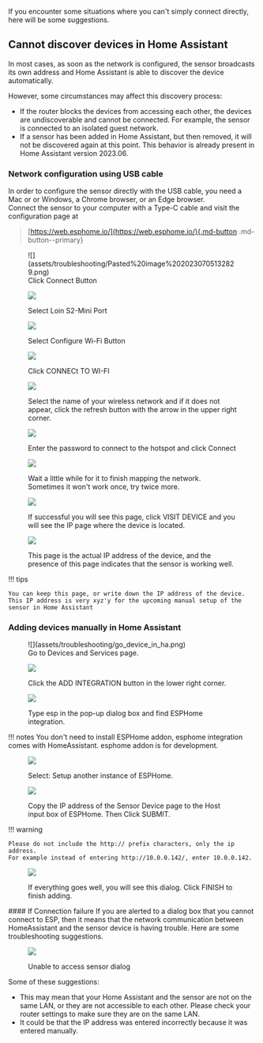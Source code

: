 If you encounter some situations where you can't simply connect directly, here will be some suggestions.

## Cannot discover devices in Home Assistant

In most cases, as soon as the network is configured, the sensor broadcasts its own address and Home Assistant is able to discover the device automatically.    
  
However, some circumstances may affect this discovery process:    
- If the router blocks the devices from accessing each other, the devices are undiscoverable and cannot be connected. For example, the sensor is connected to an isolated guest network.  
- If a sensor has been added in Home Assistant, but then removed, it will not be discovered again at this point. This behavior is already present in Home Assistant version 2023.06.  
  
### Network configuration using USB cable
In order to configure the sensor directly with the USB cable, you need a Mac or or Windows, a Chrome browser, or an Edge browser.  
Connect the sensor to your computer with a Type-C cable and visit the configuration page at  
> [https://web.esphome.io/](https://web.esphome.io/){.md-button .md-button--primary}

<figure markdown>
  ![](assets/troubleshooting/Pasted%20image%2020230705132829.png)
  <figcaption>Click Connect Button</figcaption>
  
  ![](assets/troubleshooting/Pasted%20image%2020230705133054.png)
  <figcaption>Select Loin S2-Mini Port</figcaption>

 ![](assets/troubleshooting/Pasted%20image%2020230705133159.png)
 <figcaption>Select Configure Wi-Fi Button</figcaption>

 ![](assets/troubleshooting/Pasted%20image%2020230705133322.png)
 <figcaption>Click CONNECt TO WI-FI</figcaption>

 ![](assets/troubleshooting/Pasted%20image%2020230705133427.png)
 <figcaption>Select the name of your wireless network and if it does not appear, click the refresh button with the arrow in the upper right corner.</figcaption>

 ![](assets/troubleshooting/Pasted%20image%2020230705133548.png)
 <figcaption>Enter the password to connect to the hotspot and click Connect</figcaption>

 ![](assets/troubleshooting/Pasted%20image%2020230705133643.png)
 <figcaption>Wait a little while for it to finish mapping the network. Sometimes it won't work once, try twice more.</figcaption>

 ![](assets/troubleshooting/Pasted%20image%2020230705133742.png)
 <figcaption>If successful you will see this page, click VISIT DEVICE and you will see the IP page where the device is located.</figcaption>

 ![](assets/troubleshooting/Pasted%20image%2020230705182713.png)
 <figcaption>This page is the actual IP address of the device, and the presence of this page indicates that the sensor is working well.</figcaption>
 
</figure>

!!! tips

	You can keep this page, or write down the IP address of the device. This IP address is very xyz'y for the upcoming manual setup of the sensor in Home Assistant

### Adding devices manually in Home Assistant

<figure markdown>
  ![](assets/troubleshooting/go_device_in_ha.png)
  <figcaption>Go to Devices and Services page.</figcaption>

  ![](assets/troubleshooting/Pasted%20image%2020230705175815.png)
  <figcaption>Click the ADD INTEGRATION button in the lower right corner.</figcaption>

  ![](assets/troubleshooting/Pasted%20image%2020230705180011.png)
  <figcaption>Type esp in the pop-up dialog box and find ESPHome integration.</figcaption>

</figure>
!!! notes
	You don't need to install ESPHome addon, esphome integration comes with HomeAssistant. esphome addon is for development.

<figure markdown>

  ![](assets/troubleshooting/Pasted%20image%2020230705180239.png)
  <figcaption>Select: Setup another instance of ESPHome.</figcaption>

 ![](assets/troubleshooting/Pasted%20image%2020230705181322.png)
 <figcaption>Copy the IP address of the Sensor Device page to the Host input box of ESPHome. Then Click SUBMIT.</figcaption>
 
</figure>

!!! warning 

	Please do not include the http:// prefix characters, only the ip address.  
	For example instead of entering http://10.0.0.142/, enter 10.0.0.142.

<figure markdown>
 
  ![](assets/troubleshooting/Pasted%20image%2020230705181501.png)
  <figcaption>If everything goes well, you will see this dialog. Click FINISH to finish adding.</figcaption>
  
</figure>
#### If Connection failure
If you are alerted to a dialog box that you cannot connect to ESP, then it means that the network communication between HomeAssistant and the sensor device is having trouble. Here are some troubleshooting suggestions.

<figure markdown>

  ![](assets/troubleshooting/Pasted%20image%2020230705182252.png)
  <figcaption>Unable to access sensor dialog</figcaption>
  
</figure>

Some of these suggestions:    
- This may mean that your Home Assistant and the sensor are not on the same LAN, or they are not accessible to each other. Please check your router settings to make sure they are on the same LAN.  
- It could be that the IP address was entered incorrectly because it was entered manually.